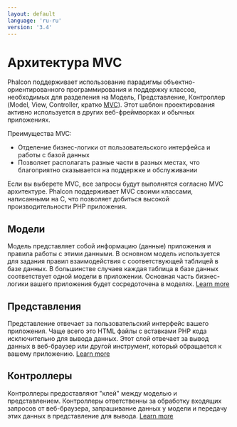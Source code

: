 ```yaml
---
layout: default
language: 'ru-ru'
version: '3.4'
---
```


<a name='architecture'></a>

# Архитектура MVC

Phalcon поддерживает использование парадигмы объектно-ориентированного программирования и поддержку классов, необходимых для разделения на Модель, Представление, Контроллер (Model, View, Controller, кратко [MVC](https://en.wikipedia.org/wiki/Model–view–controller)). Этот шаблон проектирования активно используется в других веб-фреймворках и обычных приложениях.

Преимущества MVC:

* Отделение бизнес-логики от пользовательского интерфейса и работы с базой данных
* Позволяет располагать разные части в разных местах, что благоприятно сказывается на поддержке и обслуживании

Если вы выберете MVC, все запросы будут выполнятся согласно MVC архитектуре. Phalcon поддерживает MVC своими классами, написанными на C, что позволяет добиться высокой производительности PHP приложения.

<a name='models'></a>

## Модели

Модель представляет собой информацию (данные) приложения и правила работы с этими данными. В основном модель используется для задания правил взаимодействия с соответствующей таблицей в базе данных. В большинстве случаев каждая таблица в базе данных соответствует одной модели в приложении. Основная часть бизнес-логики вашего приложения будет сосредоточена в моделях. [Learn more](/3.4/en/db-models)

<a name='views'></a>

## Представления

Представление отвечает за пользовательский интерфейс вашего приложения. Чаще всего это HTML файлы с вставками PHP кода исключительно для вывода данных. Этот слой отвечает за вывод данных в веб-браузер или другой инструмент, который обращается к вашему приложению. [Learn more](/3.4/en/views)

<a name='controllers'></a>

## Контроллеры

Контроллеры предоставляют "клей" между моделью и представлением. Контроллеры ответственны за обработку входящих запросов от веб-браузера, запрашивание данных у модели и передачу этих данных в представление для вывода. [Learn more](/3.4/en/controllers)